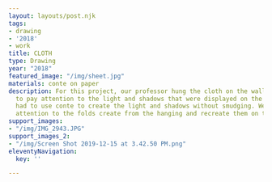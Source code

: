 ```yaml
---
layout: layouts/post.njk
tags:
- drawing
- '2018'
- work
title: CLOTH
type: Drawing
year: "2018"
featured_image: "/img/sheet.jpg"
materials: conte on paper
description: For this project, our professor hung the cloth on the wall and we had
  to pay attention to the light and shadows that were displayed on the cloth. We then
  had to use conte to create the light and shadows without smudging. We had to pay
  attention to the folds create from the hanging and recreate them on the page.
support_images:
- "/img/IMG_2943.JPG"
support_images_2:
- "/img/Screen Shot 2019-12-15 at 3.42.50 PM.png"
eleventyNavigation:
  key: ''

---
```

